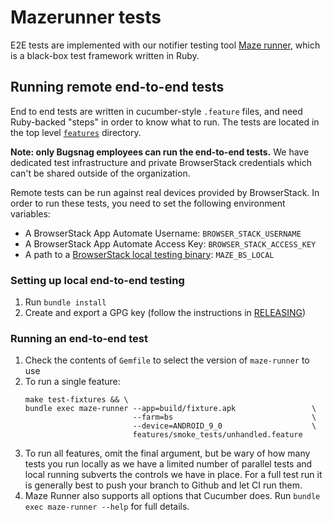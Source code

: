 # Mazerunner tests

E2E tests are implemented with our notifier testing tool [Maze runner](https://github.com/bugsnag/maze-runner), which is a black-box test framework written in Ruby.

## Running remote end-to-end tests

End to end tests are written in cucumber-style `.feature` files, and need Ruby-backed "steps" in order to know what to run. The tests are located in the top level [`features`](/features/) directory.

__Note: only Bugsnag employees can run the end-to-end tests.__ We have dedicated test infrastructure and private BrowserStack credentials which can't be shared outside of the organization.

Remote tests can be run against real devices provided by BrowserStack. In order to run these tests, you need to set the following environment variables:

- A BrowserStack App Automate Username: `BROWSER_STACK_USERNAME`
- A BrowserStack App Automate Access Key: `BROWSER_STACK_ACCESS_KEY`
- A path to a [BrowserStack local testing binary](https://www.browserstack.com/local-testing/app-automate): `MAZE_BS_LOCAL`

### Setting up local end-to-end testing

1. Run `bundle install`
1. Create and export a GPG key (follow the instructions in [RELEASING](RELEASING.md))

### Running an end-to-end test

1. Check the contents of `Gemfile` to select the version of `maze-runner` to use
1. To run a single feature:
    ```shell script
    make test-fixtures && \
    bundle exec maze-runner --app=build/fixture.apk                 \
                            --farm=bs                               \
                            --device=ANDROID_9_0                    \
                            features/smoke_tests/unhandled.feature
    ```
1. To run all features, omit the final argument, but be wary of how many tests you run locally as we have a limited number of parallel tests and local running subverts the controls we have in place.  For a full test run it is generally best to push your branch to Github and let CI run them.
1. Maze Runner also supports all options that Cucumber does.  Run `bundle exec maze-runner --help` for full details.
